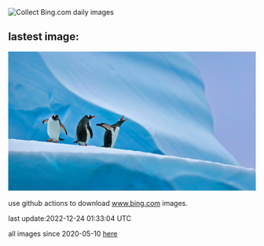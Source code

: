 ![Collect Bing.com daily images](https://github.com/counter2015/bing-daily-images/workflows/Collect%20Bing.com%20daily%20images/badge.svg)
## lastest image:
![](images/GentooGrievances.jpg)

use github actions to download www.bing.com images.

last update:2022-12-24 01:33:04 UTC

all images since 2020-05-10 [here](https://github.com/counter2015/bing-daily-images/tree/master/images) 
